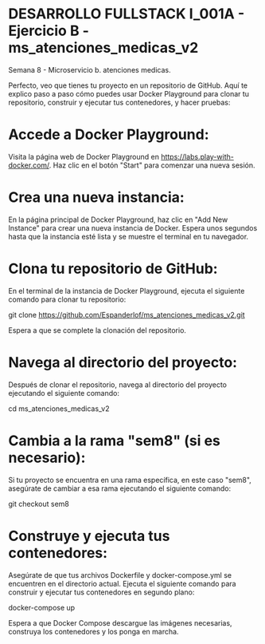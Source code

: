 # DESARROLLO FULLSTACK I_001A - Ejercicio B - ms_atenciones_medicas_v2
Semana 8 - Microservicio b. atenciones medicas.

Perfecto, veo que tienes tu proyecto en un repositorio de GitHub. Aquí te explico paso a paso cómo puedes usar Docker Playground para clonar tu repositorio, construir y ejecutar tus contenedores, y hacer pruebas:

# Accede a Docker Playground:
Visita la página web de Docker Playground en https://labs.play-with-docker.com/.
Haz clic en el botón "Start" para comenzar una nueva sesión.

# Crea una nueva instancia:
En la página principal de Docker Playground, haz clic en "Add New Instance" para crear una nueva instancia de Docker.
Espera unos segundos hasta que la instancia esté lista y se muestre el terminal en tu navegador.

# Clona tu repositorio de GitHub:
En el terminal de la instancia de Docker Playground, ejecuta el siguiente comando para clonar tu repositorio:

git clone https://github.com/Espanderlof/ms_atenciones_medicas_v2.git

Espera a que se complete la clonación del repositorio.

# Navega al directorio del proyecto:
Después de clonar el repositorio, navega al directorio del proyecto ejecutando el siguiente comando:

cd ms_atenciones_medicas_v2

# Cambia a la rama "sem8" (si es necesario):
Si tu proyecto se encuentra en una rama específica, en este caso "sem8", asegúrate de cambiar a esa rama ejecutando el siguiente comando:

git checkout sem8

# Construye y ejecuta tus contenedores:
Asegúrate de que tus archivos Dockerfile y docker-compose.yml se encuentren en el directorio actual.
Ejecuta el siguiente comando para construir y ejecutar tus contenedores en segundo plano:

docker-compose up

Espera a que Docker Compose descargue las imágenes necesarias, construya los contenedores y los ponga en marcha.